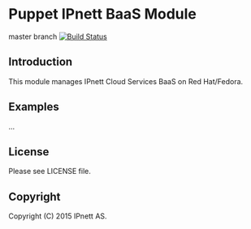 Puppet IPnett BaaS Module
=========================

master branch [![Build Status](https://secure.travis-ci.org/IPnett/puppet-ipnett-baas.png?branch=master)](https://github.com/IPnett/puppet-ipnett-baas)

Introduction
------------

This module manages IPnett Cloud Services BaaS on Red Hat/Fedora.


Examples
--------

...


License
-------

Please see LICENSE file.

Copyright
---------

Copyright (C) 2015 IPnett AS.

